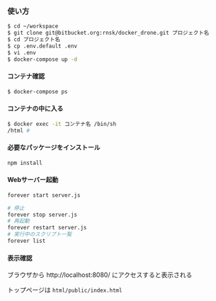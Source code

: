 ### 使い方

```bash
$ cd ~/workspace
$ git clone git@bitbucket.org:rnsk/docker_drone.git プロジェクト名
$ cd プロジェクト名
$ cp .env.default .env
$ vi .env
$ docker-compose up -d
```

#### コンテナ確認

```bash
$ docker-compose ps
```

#### コンテナの中に入る

```bash
$ docker exec -it コンテナ名 /bin/sh
/html #
```

#### 必要なパッケージをインストール

```bash
npm install
```

#### Webサーバー起動

```bash
forever start server.js

# 停止
forever stop server.js
# 再起動
forever restart server.js
# 実行中のスクリプト一覧
forever list
```

#### 表示確認

ブラウザから http://localhost:8080/ にアクセスすると表示される

トップページは `html/public/index.html`
